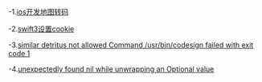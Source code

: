 -1.[ios开发地图转码](http://www.jianshu.com/p/4711ef4f2657)

-2.[swift3设置cookie](http://www.jianshu.com/p/9726c149a06b)

-3.[similar detritus not allowed Command /usr/bin/codesign failed with exit code 1](https://stackoverflow.com/questions/39652867/code-sign-error-in-macos-sierra-xcode-8-resource-fork-finder-information-or)

-4.[unexpectedly found nil while unwrapping an Optional value](http://www.jianshu.com/p/3e113a237746)
